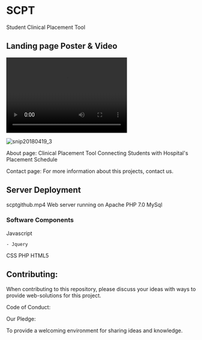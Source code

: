 # SCPT
Student Clinical Placement Tool

## Landing page Poster & Video

<video src="/img/scptgithub.mp4" width="320" height="200" controls preload></video>

![snip20180419_3](https://user-images.githubusercontent.com/33673071/39100786-6696a8cc-465d-11e8-9344-1a2bc84bfb79.png)


About page: Clinical Placement Tool Connecting Students with Hospital's Placement Schedule

Contact page: For more information about this projects, contact us.

## Server Deployment
scptgithub.mp4
Web server running on Apache
PHP 7.0
MySql

### Software Components

Javascript

    - Jquery

CSS
PHP
HTML5


## Contributing:

When contributing to this repository, please discuss your ideas with ways to provide web-solutions for this project.

Code of Conduct:

Our Pledge:

To provide a welcoming environment for sharing ideas and knowledge.
